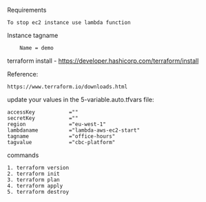 Requirements

    To stop ec2 instance use lambda function

Instance tagname

        Name = demo

terraform install - https://developer.hashicorp.com/terraform/install


Reference:

    https://www.terraform.io/downloads.html

update your values in the 5-variable.auto.tfvars file:

    accessKey           =""
    secretKey           =""
    region              ="eu-west-1"
    lambdaname          ="lambda-aws-ec2-start"
    tagname             ="office-hours"
    tagvalue            ="cbc-platform"

commands

    1. terraform version
    2. terraform init
    3. terraform plan
    4. terraform apply
    5. terraform destroy


